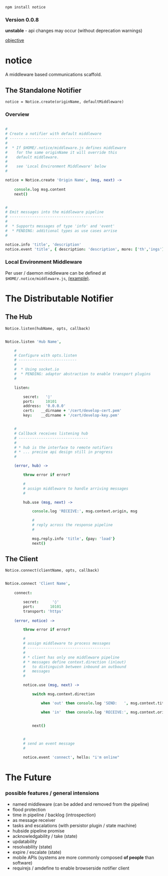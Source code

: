 `npm install notice`

### Version 0.0.8

**unstable** - api changes may occur (without deprecation warnings)

[objective](https://github.com/nomilous/notice/blob/master/objective)

notice
======

A middleware based communications scaffold.


The Standalone Notifier
-----------------------

`notice = Notice.create(originName, defaultMiddleware)`

### Overview

```coffee

#
# Create a notifier with default middleware
# -----------------------------------------
# 
#  * If $HOME/.notice/middleware.js defines middleware
#    for the same originName it will override this 
#    default middleware. 
# 
#    see 'Local Environment Middleware' below
#

notice = Notice.create 'Origin Name', (msg, next) -> 
    
    console.log msg.content
    next()


#
# Emit messages into the middleware pipeline
# ------------------------------------------
# 
#  * Supports messages of type 'info' and 'event'
#  * PENDING: additional types as use cases arrise
#

notice.info 'title', 'description'
notice.event 'title', { description: 'description', more: ['th','ings'] }

```


### Local Environment Middleware

Per user / daemon middleware can be defined at `$HOME/.notice/middleware.js`, [(example)](https://github.com/nomilous/notice/blob/master/.notice/middleware.js).





The Distributable Notifier
==========================


The Hub
-------

`Notice.listen(hubName, opts, callback)`

```coffee

Notice.listen 'Hub Name', 

    #
    # Configure with opts.listen
    # -------------------------- 
    # 
    #  * Using socket.io
    #  * PENDING: adaptor abstraction to enable transport plugins
    #

    listen:

        secret:   '◊'
        port:     10101
        address:  '0.0.0.0'
        cert:   __dirname + '/cert/develop-cert.pem'
        key:    __dirname + '/cert/develop-key.pem'


    #
    # Callback receives listening hub
    # -------------------------------
    # 
    # * hub is the interface to remote notifiers
    # * ... precise api design still in progress
    #

    (error, hub) -> 

        throw error if error?

        #
        # assign middleware to handle arriving messages
        #

        hub.use (msg, next) -> 

            console.log 'RECEIVE:', msg.context.origin, msg

            #
            # reply across the response pipeline
            #

            msg.reply.info 'title', {pay: 'load'}
            next()


```



The Client
----------

`Notice.connect(clientName, opts, callback)`

```coffee

Notice.connect 'Client Name',
        
    connect:

        secret:      '◊'
        port:       10101
        transport: 'https'
    
    (error, notice) -> 

        throw error if error?

        #
        # assign middleware to process messages
        # -------------------------------------
        # 
        # * client has only one middleware pipeline
        # * messages define context.direction (in|out)
        #   to distinguish between inbound an outbound 
        #   messages
        #

        notice.use (msg, next) ->

            switch msg.context.direction

                when 'out' then console.log 'SEND:   ', msg.context.title, msg

                when 'in'  then console.log 'RECEIVE:', msg.context.origin, msg


            next()


        #
        # send an event message
        #

        notice.event 'connect', hello: "i'm online"


```


The Future
==========

### possible features / general intensions

* named middleware (can be added and removed from the pipeline)
* flood protection
* time in pipeline / backlog (introspection)
* as message receiver
* tasks and escalations (with persistor plugin / state machine)
* hubside pipeline promise
* acknowledgability / take (state)
* updatability
* resolvability            (state)
* expire / escalate        (state)
* mobile APIs (systems are more commonly composed **of people** than software)
* requirejs / amdefine to enable browserside notifier client


